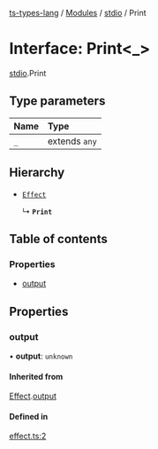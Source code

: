 [ts-types-lang](../README.md) / [Modules](../modules.md) / [stdio](../modules/stdio.md) / Print

# Interface: Print<_\>

[stdio](../modules/stdio.md).Print

## Type parameters

| Name | Type |
| :------ | :------ |
| `_` | extends `any` |

## Hierarchy

- [`Effect`](effect.Effect.md)

  ↳ **`Print`**

## Table of contents

### Properties

- [output](stdio.Print.md#output)

## Properties

### output

• **output**: `unknown`

#### Inherited from

[Effect](effect.Effect.md).[output](effect.Effect.md#output)

#### Defined in

[effect.ts:2](https://github.com/phenax/ts-types-runtime-environment/blob/6c7b4f3/stdlib/effect.ts#L2)
